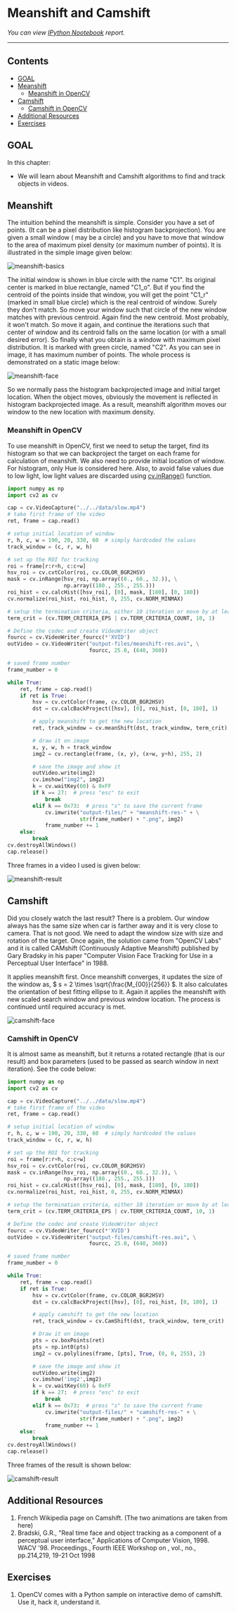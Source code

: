 
# Meanshift and Camshift 

_You can view [IPython Nootebook](README.ipynb) report._

----

## Contents

- [GOAL](#GOAL)
- [Meanshift](#Meanshift)
  - [Meanshift in OpenCV](#Meanshift-in-OpenCV)
- [Camshift](#Camshift)
  - [Camshift in OpenCV](#Camshift-in-OpenCV)
- [Additional Resources](#Additional-Resources )
- [Exercises](#Exercises)


## GOAL

In this chapter:

- We will learn about Meanshift and Camshift algorithms to find and track objects in videos.

## Meanshift

The intuition behind the meanshift is simple. Consider you have a set of points. (It can be a pixel distribution like histogram backprojection). You are given a small window ( may be a circle) and you have to move that window to the area of maximum pixel density (or maximum number of points). It is illustrated in the simple image given below:

![meanshift-basics](../../data/meanshift-basics.jpg)

The initial window is shown in blue circle with the name "C1". Its original center is marked in blue rectangle, named "C1_o". But if you find the centroid of the points inside that window, you will get the point "C1_r" (marked in small blue circle) which is the real centroid of window. Surely they don't match. So move your window such that circle of the new window matches with previous centroid. Again find the new centroid. Most probably, it won't match. So move it again, and continue the iterations such that center of window and its centroid falls on the same location (or with a small desired error). So finally what you obtain is a window with maximum pixel distribution. It is marked with green circle, named "C2". As you can see in image, it has maximum number of points. The whole process is demonstrated on a static image below:

![meanshift-face](../../data/meanshift-face.gif)

So we normally pass the histogram backprojected image and initial target location. When the object moves, obviously the movement is reflected in histogram backprojected image. As a result, meanshift algorithm moves our window to the new location with maximum density.

### Meanshift in OpenCV

To use meanshift in OpenCV, first we need to setup the target, find its histogram so that we can backproject the target on each frame for calculation of meanshift. We also need to provide initial location of window. For histogram, only Hue is considered here. Also, to avoid false values due to low light, low light values are discarded using [cv.inRange()](https://docs.opencv.org/3.4.1/d2/de8/group__core__array.html#ga48af0ab51e36436c5d04340e036ce981) function.

```python
import numpy as np
import cv2 as cv

cap = cv.VideoCapture("../../data/slow.mp4")
# take first frame of the video
ret, frame = cap.read()

# setup initial location of window
r, h, c, w = 190, 20, 330, 60  # simply hardcoded the values
track_window = (c, r, w, h)

# set up the ROI for tracking
roi = frame[r:r+h, c:c+w]
hsv_roi = cv.cvtColor(roi, cv.COLOR_BGR2HSV)
mask = cv.inRange(hsv_roi, np.array((0., 60., 32.)), \
                  np.array((180., 255., 255.)))
roi_hist = cv.calcHist([hsv_roi], [0], mask, [180], [0, 180])
cv.normalize(roi_hist, roi_hist, 0, 255, cv.NORM_MINMAX)

# setup the termination criteria, either 10 iteration or move by at least 1 pt
term_crit = (cv.TERM_CRITERIA_EPS | cv.TERM_CRITERIA_COUNT, 10, 1)

# Define the codec and create VideoWriter object
fourcc = cv.VideoWriter_fourcc(*'XVID')
outVideo = cv.VideoWriter("output-files/meanshift-res.avi", \
                          fourcc, 25.0, (640, 360))

# saved frame number
frame_number = 0

while True:
    ret, frame = cap.read()
    if ret is True:
        hsv = cv.cvtColor(frame, cv.COLOR_BGR2HSV)
        dst = cv.calcBackProject([hsv], [0], roi_hist, [0, 180], 1)

        # apply meanshift to get the new location
        ret, track_window = cv.meanShift(dst, track_window, term_crit)

        # draw it on image
        x, y, w, h = track_window
        img2 = cv.rectangle(frame, (x, y), (x+w, y+h), 255, 2)

        # save the image and show it
        outVideo.write(img2)
        cv.imshow("img2", img2)
        k = cv.waitKey(60) & 0xFF
        if k == 27:  # press "esc" to exit
            break
        elif k == 0x73:  # press "s" to save the current frame
            cv.imwrite("output-files/" + "meanshift-res-" + \
                       str(frame_number) + ".png", img2)
            frame_number += 1
    else:
        break
cv.destroyAllWindows()
cap.release()
```

Three frames in a video I used is given below:

![meanshift-result](output-files/meanshift-result.png)

## Camshift

Did you closely watch the last result? There is a problem. Our window always has the same size when car is farther away and it is very close to camera. That is not good. We need to adapt the window size with size and rotation of the target. Once again, the solution came from "OpenCV Labs" and it is called CAMshift (Continuously Adaptive Meanshift) published by Gary Bradsky in his paper "Computer Vision Face Tracking for Use in a Perceptual User Interface" in 1988.

It applies meanshift first. Once meanshift converges, it updates the size of the window as, $ s = 2 \times \sqrt{\frac{M_{00}}{256}} $. It also calculates the orientation of best fitting ellipse to it. Again it applies the meanshift with new scaled search window and previous window location. The process is continued until required accuracy is met.

![camshift-face](../../data/camshift-face.gif)

### Camshift in OpenCV

It is almost same as meanshift, but it returns a rotated rectangle (that is our result) and box parameters (used to be passed as search window in next iteration). See the code below:

```python
import numpy as np
import cv2 as cv

cap = cv.VideoCapture("../../data/slow.mp4")
# take first frame of the video
ret, frame = cap.read()

# setup initial location of window
r, h, c, w = 190, 20, 330, 60  # simply hardcoded the values
track_window = (c, r, w, h)

# set up the ROI for tracking
roi = frame[r:r+h, c:c+w]
hsv_roi = cv.cvtColor(roi, cv.COLOR_BGR2HSV)
mask = cv.inRange(hsv_roi, np.array((0., 60., 32.)), \
                  np.array((180., 255., 255.)))
roi_hist = cv.calcHist([hsv_roi], [0], mask, [180], [0, 180])
cv.normalize(roi_hist, roi_hist, 0, 255, cv.NORM_MINMAX)

# setup the termination criteria, either 10 iteration or move by at least 1 pt
term_crit = (cv.TERM_CRITERIA_EPS | cv.TERM_CRITERIA_COUNT, 10, 1)

# Define the codec and create VideoWriter object
fourcc = cv.VideoWriter_fourcc(*'XVID')
outVideo = cv.VideoWriter("output-files/camshift-res.avi", \
                          fourcc, 25.0, (640, 360))

# saved frame number
frame_number = 0

while True:
    ret, frame = cap.read()
    if ret is True:
        hsv = cv.cvtColor(frame, cv.COLOR_BGR2HSV)
        dst = cv.calcBackProject([hsv], [0], roi_hist, [0, 180], 1)

        # apply camshift to get the new location
        ret, track_window = cv.CamShift(dst, track_window, term_crit)

        # Draw it on image
        pts = cv.boxPoints(ret)
        pts = np.int0(pts)
        img2 = cv.polylines(frame, [pts], True, (0, 0, 255), 2)

        # save the image and show it
        outVideo.write(img2)
        cv.imshow('img2',img2)
        k = cv.waitKey(60) & 0xFF
        if k == 27:  # press "esc" to exit
            break
        elif k == 0x73:  # press "s" to save the current frame
            cv.imwrite("output-files/" + "camshift-res-" + \
                       str(frame_number) + ".png", img2)
            frame_number += 1
    else:
        break
cv.destroyAllWindows()
cap.release()
```

Three frames of the result is shown below:

![camshift-result](output-files/camshift-result.png)

## Additional Resources 

1. French Wikipedia page on Camshift. (The two animations are taken from here)
2. Bradski, G.R., "Real time face and object tracking as a component of a perceptual user interface," Applications of Computer Vision, 1998. WACV '98. Proceedings., Fourth IEEE Workshop on , vol., no., pp.214,219, 19-21 Oct 1998

## Exercises

1. OpenCV comes with a Python sample on interactive demo of camshift. Use it, hack it, understand it. 
